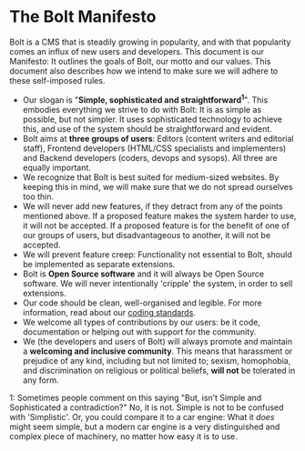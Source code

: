 The Bolt Manifesto
==================

Bolt is a CMS that is steadily growing in popularity, and with that popularity
comes an influx of new users and developers. This document is our Manifesto: It
outlines the goals of Bolt, our motto and our values. This document also
describes how we intend to make sure we will adhere to these self-imposed
rules.

- Our slogan is "**Simple, sophisticated and straightforward<sup>1</sup>**".
  This embodies everything we strive to do with Bolt: It is as simple as
  possible, but not simpler. It uses sophisticated technology to achieve this,
  and use of the system should be straightforward and evident.
- Bolt aims at **three groups of users**: Editors (content writers and
  editorial staff), Frontend developers (HTML/CSS specialists and implementers)
  and Backend developers (coders, devops and sysops). All three are equally
  important.
- We recognize that Bolt is best suited for medium-sized websites. By keeping
  this in mind, we will make sure that we do not spread ourselves too thin.
- We will never add new features, if they detract from any of the points
  mentioned above. If a proposed feature makes the system harder to use, it
  will not be accepted. If a proposed feature is for the benefit of one of our
  groups of users, but disadvantageous to another, it will not be accepted.
- We will prevent feature creep: Functionality not essential to Bolt, should be
  implemented as separate extensions.
- Bolt is **Open Source software** and it will always be Open Source software.
  We will never intentionally 'cripple' the system, in order to sell
  extensions.
- Our code should be clean, well-organised and legible. For more information,
  read about our [coding standards](/internals/code-quality).
- We welcome all types of contributions by our users: be it code, documentation
  or helping out with support for the community.
- We (the developers and users of Bolt) will always promote and maintain a
  **welcoming and inclusive community**. This means that harassment or
  prejudice of any kind, including but not limited to; sexism, homophobia, and
  discrimination on religious or political beliefs, **will not** be tolerated
  in any form.


1: Sometimes people comment on this saying "But, isn’t Simple and Sophisticated
a contradiction?" No, it is not. Simple is not to be confused with
'Simplistic'. Or, you could compare it to a car engine: What it _does_ might
seem simple, but a modern car engine is a very distinguished and complex piece
of machinery, no matter how easy it is to use.
